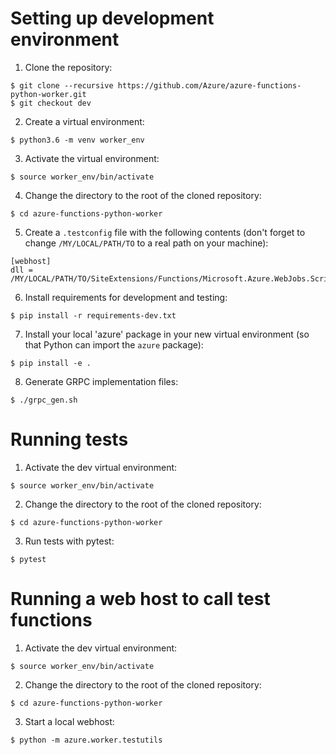 # Setting up development environment

1. Clone the repository:

```shell
$ git clone --recursive https://github.com/Azure/azure-functions-python-worker.git
$ git checkout dev
```

2. Create a virtual environment:

```shell
$ python3.6 -m venv worker_env
```

3. Activate the virtual environment:

```shell
$ source worker_env/bin/activate
```

4. Change the directory to the root of the cloned repository:

```shell
$ cd azure-functions-python-worker
```

5. Create a `.testconfig` file with the following contents (don't forget
   to change `/MY/LOCAL/PATH/TO` to a real path on your machine):

```
[webhost]
dll = /MY/LOCAL/PATH/TO/SiteExtensions/Functions/Microsoft.Azure.WebJobs.Script.WebHost.dll
```

6. Install requirements for development and testing:

```shell
$ pip install -r requirements-dev.txt
```

7. Install your local 'azure' package in your new virtual environment
   (so that Python can import the `azure` package):

```shell
$ pip install -e .
```

8. Generate GRPC implementation files:

```shell
$ ./grpc_gen.sh
```


# Running tests

1. Activate the dev virtual environment:

```shell
$ source worker_env/bin/activate
```

2. Change the directory to the root of the cloned repository:

```shell
$ cd azure-functions-python-worker
```

3. Run tests with pytest:

```shell
$ pytest
```


# Running a web host to call test functions

1. Activate the dev virtual environment:

```shell
$ source worker_env/bin/activate
```

2. Change the directory to the root of the cloned repository:

```shell
$ cd azure-functions-python-worker
```

3. Start a local webhost:

```shell
$ python -m azure.worker.testutils
```
